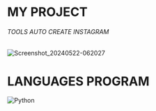 
# MY PROJECT
<h6 align: center> 
  TOOLS AUTO CREATE INSTAGRAM
</h6>

![Screenshot_20240522-062027](https://github.com/AtsunaID/CreateIG/assets/136549133/47b75ff1-3168-4cb9-a943-d8b61f1e37b4.jpg)

# LANGUAGES PROGRAM 
![Python](https://img.shields.io/badge/python-3670A0?style=for-the-badge&logo=python&logoColor=ffdd54)

